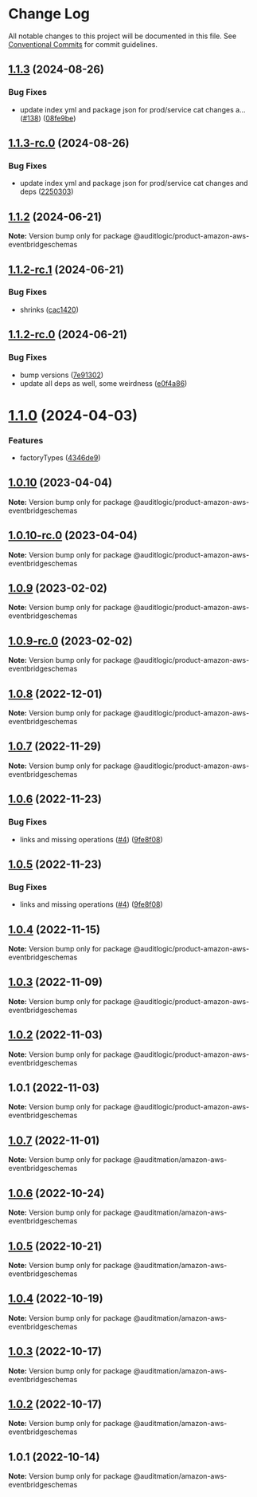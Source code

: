 # Change Log

All notable changes to this project will be documented in this file.
See [Conventional Commits](https://conventionalcommits.org) for commit guidelines.

## [1.1.3](https://github.com/auditlogic/product/compare/@auditlogic/product-amazon-aws-eventbridgeschemas@1.1.2...@auditlogic/product-amazon-aws-eventbridgeschemas@1.1.3) (2024-08-26)


### Bug Fixes

* update index yml and package json for prod/service cat changes a… ([#138](https://github.com/auditlogic/product/issues/138)) ([08fe9be](https://github.com/auditlogic/product/commit/08fe9beb1c8457462a19bc69caa02e6212d97e1a))





## [1.1.3-rc.0](https://github.com/auditlogic/product/compare/@auditlogic/product-amazon-aws-eventbridgeschemas@1.1.2...@auditlogic/product-amazon-aws-eventbridgeschemas@1.1.3-rc.0) (2024-08-26)


### Bug Fixes

* update index yml and package json for prod/service cat changes and deps ([2250303](https://github.com/auditlogic/product/commit/225030363a363608240135b7ebed386b28f01e4b))





## [1.1.2](https://github.com/auditlogic/product/compare/@auditlogic/product-amazon-aws-eventbridgeschemas@1.1.2-rc.1...@auditlogic/product-amazon-aws-eventbridgeschemas@1.1.2) (2024-06-21)

**Note:** Version bump only for package @auditlogic/product-amazon-aws-eventbridgeschemas





## [1.1.2-rc.1](https://github.com/auditlogic/product/compare/@auditlogic/product-amazon-aws-eventbridgeschemas@1.1.2-rc.0...@auditlogic/product-amazon-aws-eventbridgeschemas@1.1.2-rc.1) (2024-06-21)


### Bug Fixes

* shrinks ([cac1420](https://github.com/auditlogic/product/commit/cac14200fefcd8183ab69fe89a47bd3f70f563e9))





## [1.1.2-rc.0](https://github.com/auditlogic/product/compare/@auditlogic/product-amazon-aws-eventbridgeschemas@1.1.0...@auditlogic/product-amazon-aws-eventbridgeschemas@1.1.2-rc.0) (2024-06-21)


### Bug Fixes

* bump versions ([7e91302](https://github.com/auditlogic/product/commit/7e913023b8b312150ed7762c32fbbe616be71de5))
* update all deps as well, some weirdness ([e0f4a86](https://github.com/auditlogic/product/commit/e0f4a864714e2d3de6bbf3da014d5312fe53be2f))





# [1.1.0](https://github.com/auditlogic/product/compare/@auditlogic/product-amazon-aws-eventbridgeschemas@1.0.10...@auditlogic/product-amazon-aws-eventbridgeschemas@1.1.0) (2024-04-03)


### Features

* factoryTypes ([4346de9](https://github.com/auditlogic/product/commit/4346de92693aee892fccf725338ffc7b80ab182b))





## [1.0.10](https://github.com/auditlogic/product/compare/@auditlogic/product-amazon-aws-eventbridgeschemas@1.0.9...@auditlogic/product-amazon-aws-eventbridgeschemas@1.0.10) (2023-04-04)

**Note:** Version bump only for package @auditlogic/product-amazon-aws-eventbridgeschemas





## [1.0.10-rc.0](https://github.com/auditlogic/product/compare/@auditlogic/product-amazon-aws-eventbridgeschemas@1.0.9...@auditlogic/product-amazon-aws-eventbridgeschemas@1.0.10-rc.0) (2023-04-04)

**Note:** Version bump only for package @auditlogic/product-amazon-aws-eventbridgeschemas





## [1.0.9](https://github.com/auditlogic/product/compare/@auditlogic/product-amazon-aws-eventbridgeschemas@1.0.8...@auditlogic/product-amazon-aws-eventbridgeschemas@1.0.9) (2023-02-02)

**Note:** Version bump only for package @auditlogic/product-amazon-aws-eventbridgeschemas





## [1.0.9-rc.0](https://github.com/auditlogic/product/compare/@auditlogic/product-amazon-aws-eventbridgeschemas@1.0.8...@auditlogic/product-amazon-aws-eventbridgeschemas@1.0.9-rc.0) (2023-02-02)

**Note:** Version bump only for package @auditlogic/product-amazon-aws-eventbridgeschemas





## [1.0.8](https://github.com/auditlogic/product/compare/@auditlogic/product-amazon-aws-eventbridgeschemas@1.0.7...@auditlogic/product-amazon-aws-eventbridgeschemas@1.0.8) (2022-12-01)

**Note:** Version bump only for package @auditlogic/product-amazon-aws-eventbridgeschemas





## [1.0.7](https://github.com/auditlogic/product/compare/@auditlogic/product-amazon-aws-eventbridgeschemas@1.0.6...@auditlogic/product-amazon-aws-eventbridgeschemas@1.0.7) (2022-11-29)

**Note:** Version bump only for package @auditlogic/product-amazon-aws-eventbridgeschemas





## [1.0.6](https://github.com/auditlogic/product/compare/@auditlogic/product-amazon-aws-eventbridgeschemas@1.0.4...@auditlogic/product-amazon-aws-eventbridgeschemas@1.0.6) (2022-11-23)


### Bug Fixes

* links and missing operations ([#4](https://github.com/auditlogic/product/issues/4)) ([9fe8f08](https://github.com/auditlogic/product/commit/9fe8f08fe7c57fdb79f991ac35bd6ac2e7dcad38))





## [1.0.5](https://github.com/auditlogic/product/compare/@auditlogic/product-amazon-aws-eventbridgeschemas@1.0.4...@auditlogic/product-amazon-aws-eventbridgeschemas@1.0.5) (2022-11-23)


### Bug Fixes

* links and missing operations ([#4](https://github.com/auditlogic/product/issues/4)) ([9fe8f08](https://github.com/auditlogic/product/commit/9fe8f08fe7c57fdb79f991ac35bd6ac2e7dcad38))





## [1.0.4](https://github.com/auditlogic/product/compare/@auditlogic/product-amazon-aws-eventbridgeschemas@1.0.3...@auditlogic/product-amazon-aws-eventbridgeschemas@1.0.4) (2022-11-15)

**Note:** Version bump only for package @auditlogic/product-amazon-aws-eventbridgeschemas





## [1.0.3](https://github.com/auditlogic/product/compare/@auditlogic/product-amazon-aws-eventbridgeschemas@1.0.2...@auditlogic/product-amazon-aws-eventbridgeschemas@1.0.3) (2022-11-09)

**Note:** Version bump only for package @auditlogic/product-amazon-aws-eventbridgeschemas





## [1.0.2](https://github.com/auditlogic/product/compare/@auditlogic/product-amazon-aws-eventbridgeschemas@1.0.1...@auditlogic/product-amazon-aws-eventbridgeschemas@1.0.2) (2022-11-03)

**Note:** Version bump only for package @auditlogic/product-amazon-aws-eventbridgeschemas





## 1.0.1 (2022-11-03)

**Note:** Version bump only for package @auditlogic/product-amazon-aws-eventbridgeschemas





## [1.0.7](https://github.com/auditmation/store-content/compare/@auditmation/amazon-aws-eventbridgeschemas@1.0.6...@auditmation/amazon-aws-eventbridgeschemas@1.0.7) (2022-11-01)

**Note:** Version bump only for package @auditmation/amazon-aws-eventbridgeschemas





## [1.0.6](https://github.com/auditmation/store-content/compare/@auditmation/amazon-aws-eventbridgeschemas@1.0.5...@auditmation/amazon-aws-eventbridgeschemas@1.0.6) (2022-10-24)

**Note:** Version bump only for package @auditmation/amazon-aws-eventbridgeschemas





## [1.0.5](https://github.com/auditmation/store-content/compare/@auditmation/amazon-aws-eventbridgeschemas@1.0.4...@auditmation/amazon-aws-eventbridgeschemas@1.0.5) (2022-10-21)

**Note:** Version bump only for package @auditmation/amazon-aws-eventbridgeschemas





## [1.0.4](https://github.com/auditmation/store-content/compare/@auditmation/amazon-aws-eventbridgeschemas@1.0.3...@auditmation/amazon-aws-eventbridgeschemas@1.0.4) (2022-10-19)

**Note:** Version bump only for package @auditmation/amazon-aws-eventbridgeschemas





## [1.0.3](https://github.com/auditmation/store-content/compare/@auditmation/amazon-aws-eventbridgeschemas@1.0.2...@auditmation/amazon-aws-eventbridgeschemas@1.0.3) (2022-10-17)

**Note:** Version bump only for package @auditmation/amazon-aws-eventbridgeschemas





## [1.0.2](https://github.com/auditmation/store-content/compare/@auditmation/amazon-aws-eventbridgeschemas@1.0.1...@auditmation/amazon-aws-eventbridgeschemas@1.0.2) (2022-10-17)

**Note:** Version bump only for package @auditmation/amazon-aws-eventbridgeschemas





## 1.0.1 (2022-10-14)

**Note:** Version bump only for package @auditmation/amazon-aws-eventbridgeschemas
